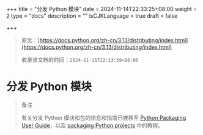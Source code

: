 +++
title = "分发 Python 模块"
date = 2024-11-14T22:33:25+08:00
weight = 2
type = "docs"
description = ""
isCJKLanguage = true
draft = false

+++

> 原文：[https://docs.python.org/zh-cn/3.13/distributing/index.html](https://docs.python.org/zh-cn/3.13/distributing/index.html)
>
> 收录该文档的时间：`2024-11-15T22:13:59+08:00`

# 分发 Python 模块

> 备注
>
>  
>
> 有关分发 Python 模块和包的信息和指南已被移至 [Python Packaging User Guide](https://packaging.python.org/)，以及 [packaging Python projects](https://packaging.python.org/en/latest/tutorials/packaging-projects/) 中的教程。
